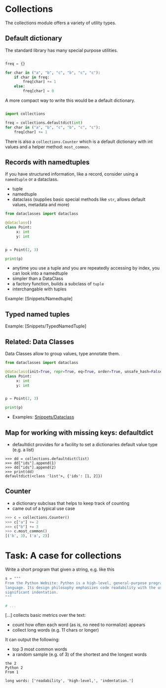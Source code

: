 # Collections

The collections module offers a variety of utility types.

## Default dictionary

The standard library has many special purpose utilities.

```python

freq = {}

for char in ("a", "b", "c", "b", "c", "c"):
    if char in freq:
        freq[char] += 1
    else:
        freq[char] = 0
```

A more compact way to write this would be a default dictionary.

```python

import collections

freq = collections.defaultdict(int)
for char in ("a", "b", "c", "b", "c", "c"):
    freq[char] += 1
```

There is also a `collections.Counter` which is a default dictionary with int
values and a helper method: `most_common`.

## Records with namedtuples

If you have structured information, like a record, consider using a `namedtuple`
or a dataclass.

* tuple
* namedtuple
* dataclass (supplies basic special methods like `str`, allows default values,
  metadata and more)

```python
from dataclasses import dataclass

@dataclass()
class Point:
     x: int
     y: int


p = Point(2, 3)

print(p)
```

* anytime you use a tuple and you are repeatedly accessing by index, you can look into a namedtuple
* simpler than a DataClass
* a factory function, builds a subclass of `tuple`
* interchangable with tuples

Example: [Snippets/Namedtuple]

## Typed named tuples

Example: [Snippets/TypedNamedTuple]


## Related: Data Classes

Data Classes allow to group values, type annotate them.

```python
from dataclasses import dataclass

@dataclass(init=True, repr=True, eq=True, order=True, unsafe_hash=False, frozen=False)
class Point:
     x: int
     y: int


p = Point(2, 3)

print(p)
```

* Examples: [Snippets/Dataclass](Snippets/Dataclass)

## Map for working with missing keys: defaultdict

* defaultdict provides for a facility to set a dictionaries default value type (e.g. a list)

```
>>> dd = collections.defaultdict(list)
>>> dd["ids"].append(1)
>>> dd["ids"].append(2)
>>> print(dd)
defaultdict(<class 'list'>, {'ids': [1, 2]})
```


## Counter

* a dictionary subclsas that helps to keep track of counting
* came out of a typical use case

```python
>>> c = collections.Counter()
>>> c["a"] += 2
>>> c["b"] += 3
>>> c.most_common()
[('b', 3), ('a', 2)]
```

# Task: A case for collections


Write a short program that given a string, e.g.  like this

```python
s = """
From the Python Website: Python is a high-level, general-purpose programming
language. Its design philosophy emphasizes code readability with the use of
significant indentation. 
"""

# ...

```

[...] collects basic metrics over the text:

* count how often each word (as is, no need to normalize) appears
* collect long words (e.g. 11 chars or longer)

It can output the following:

* top 3 most common words
* a random sample (e.g. of 3) of the shortest and the longest words

```
the 2
Python 2
From 1

long words: ['readability', 'high-level,', 'indentation.']
```